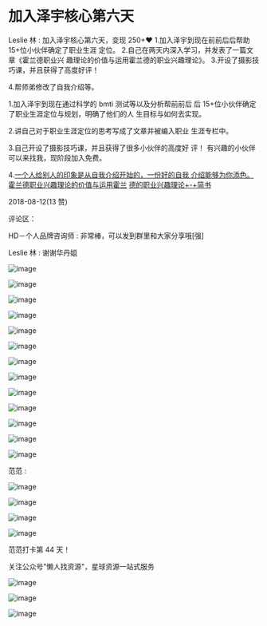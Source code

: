 # 加入泽宇核心第六天

Leslie 林 : 加入泽宇核心第六天，变现 250+❤ 1.加入泽宇到现在前前后后帮助 15+位小伙伴确定了职业生涯 定位。 2.自己在两天内深入学习，并发表了一篇文章《霍兰德职业兴 趣理论的价值与运用霍兰德的职业兴趣理论》。 3.开设了摄影技巧课，并且获得了高度好评！

4.帮师弟修改了自我介绍等。

1.加入泽宇到现在通过科学的 bmti 测试等以及分析帮前前后 后 15+位小伙伴确定了职业生涯定位与规划，明确了他们的人 生目标与如何去实现。

2.讲自己对于职业生涯定位的思考写成了文章并被编入职业 生涯专栏中。

3.自己开设了摄影技巧课，并且获得了很多小伙伴的高度好 评！ 有兴趣的小伙伴可以来找我，现阶段加入免费。

4.[一个人给别人的印象是从自我介绍开始的，一份好的自我 介绍能够为你添色。](https://www.jianshu.com/p/3fc72a75ea0c)[霍兰德职业兴趣理论的价值与运用霍兰](https://www.jianshu.com/p/3fc72a75ea0c) [](https://www.jianshu.com/p/3fc72a75ea0c) [德的职业兴趣理论](https://www.jianshu.com/p/3fc72a75ea0c)[+-+](https://www.jianshu.com/p/3fc72a75ea0c)[简书](https://www.jianshu.com/p/3fc72a75ea0c)

2018-08-12(13 赞)

评论区：

HD－个人品牌咨询师 : 非常棒，可以发到群里和大家分享哦[强]

Leslie 林 : 谢谢华丹姐

![image](img/Image_593.png)

![image](img/Image_594.png)

![image](img/Image_595.png)

![image](img/Image_596.png)

![image](img/Image_597.png)

![image](img/Image_598.png)

![image](img/Image_599.png)

![image](img/Image_600.png)

![image](img/Image_601.png)

![image](img/Image_602.png)

![image](img/Image_603.png)

![image](img/Image_604.png)

![image](img/Image_605.png)

范范 :

![image](img/Image_606.png)

![image](img/Image_607.png)

![image](img/Image_608.png)

![image](img/Image_609.png)

范范打卡第 44 天！

关注公众号"懒人找资源"，星球资源一站式服务

![image](img/Image_610.png)

![image](img/Image_611.png)

![image](img/Image_612.png)